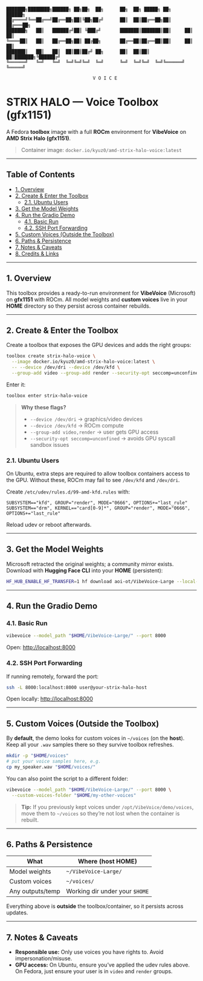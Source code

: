 ```
███████╗████████╗██████╗ ██╗██╗  ██╗      ██╗  ██╗ █████╗ ██╗      ██████╗
██╔════╝╚══██╔══╝██╔══██╗██║╚██╗██╔╝      ██║  ██║██╔══██╗██║     ██╔═══██╗
███████╗   ██║   ██████╔╝██║ ╚███╔╝       ███████║███████║██║     ██║   ██║
╚════██║   ██║   ██╔══██╗██║ ██╔██╗       ██╔══██║██╔══██║██║     ██║   ██║
███████║   ██║   ██║  ██║██║██╔╝ ██╗      ██║  ██║██║  ██║███████╗╚██████╔╝
╚══════╝   ╚═╝   ╚═╝  ╚═╝╚═╝╚═╝  ╚═╝      ╚═╝  ╚═╝╚═╝  ╚═╝╚══════╝ ╚═════╝

                                V O I C E                        
```

# STRIX HALO — Voice Toolbox (gfx1151)

A Fedora **toolbox** image with a full **ROCm** environment for **VibeVoice** on **AMD Strix Halo (gfx1151)**.

> Container image: `docker.io/kyuz0/amd-strix-halo-voice:latest`

---

## Table of Contents

* [1. Overview](#1-overview)
* [2. Create & Enter the Toolbox](#2-create--enter-the-toolbox)
  * [2.1. Ubuntu Users](#21-ubuntu-users)
* [3. Get the Model Weights](#3-get-the-model-weights)
* [4. Run the Gradio Demo](#4-run-the-gradio-demo)
  * [4.1. Basic Run](#41-basic-run)
  * [4.2. SSH Port Forwarding](#42-ssh-port-forwarding)
* [5. Custom Voices (Outside the Toolbox)](#5-custom-voices-outside-the-toolbox)
* [6. Paths & Persistence](#6-paths--persistence)
* [7. Notes & Caveats](#7-notes--caveats)
* [8. Credits & Links](#8-credits--links)

---

## 1. Overview

This toolbox provides a ready-to-run environment for **VibeVoice** (Microsoft) on **gfx1151** with ROCm. All model weights and **custom voices** live in your **HOME** directory so they persist across container rebuilds.

---

## 2. Create & Enter the Toolbox

Create a toolbox that exposes the GPU devices and adds the right groups:

```bash
toolbox create strix-halo-voice \
  --image docker.io/kyuz0/amd-strix-halo-voice:latest \
  -- --device /dev/dri --device /dev/kfd \
  --group-add video --group-add render --security-opt seccomp=unconfined
```

Enter it:

```bash
toolbox enter strix-halo-voice
```

> **Why these flags?**
>
> * `--device /dev/dri` → graphics/video devices
> * `--device /dev/kfd` → ROCm compute
> * `--group-add video,render` → user gets GPU access
> * `--security-opt seccomp=unconfined` → avoids GPU syscall sandbox issues

### 2.1. Ubuntu Users

On Ubuntu, extra steps are required to allow toolbox containers access to the GPU. Without these, ROCm may fail to see `/dev/kfd` and `/dev/dri`.

Create `/etc/udev/rules.d/99-amd-kfd.rules` with:

```
SUBSYSTEM=="kfd", GROUP="render", MODE="0666", OPTIONS+="last_rule"
SUBSYSTEM=="drm", KERNEL=="card[0-9]*", GROUP="render", MODE="0666", OPTIONS+="last_rule"
```

Reload udev or reboot afterwards.

---

## 3. Get the Model Weights

Microsoft retracted the original weights; a community mirror exists. Download with **Hugging Face CLI** into your **HOME** (persistent):

```bash
HF_HUB_ENABLE_HF_TRANSFER=1 hf download aoi-ot/VibeVoice-Large --local-dir "$HOME/VibeVoice-Large"
```

---

## 4. Run the Gradio Demo

### 4.1. Basic Run

```bash
vibevoice --model_path "$HOME/VibeVoice-Large/" --port 8000 
```

Open: [http://localhost:8000](http://localhost:8000)

### 4.2. SSH Port Forwarding

If running remotely, forward the port:

```bash
ssh -L 8000:localhost:8000 user@your-strix-halo-host
```

Open locally: [http://localhost:8000](http://localhost:8000)

---

## 5. Custom Voices (Outside the Toolbox)

By **default**, the demo looks for custom voices in `~/voices` (on the **host**). Keep all your `.wav` samples there so they survive toolbox refreshes.

```bash
mkdir -p "$HOME/voices"
# put your voice samples here, e.g.
cp my_speaker.wav "$HOME/voices/"
```

You can also point the script to a different folder:

```bash
vibevoice --model_path "$HOME/VibeVoice-Large/" --port 8000 \
  --custom-voices-folder "$HOME/my-other-voices"
```

> **Tip:** If you previously kept voices under `/opt/VibeVoice/demo/voices`, move them to `~/voices` so they’re not lost when the container is rebuilt.

---

## 6. Paths & Persistence

| What             | Where (host HOME)              |
| ---------------- | ------------------------------ |
| Model weights    | `~/VibeVoice-Large/`           |
| Custom voices    | `~/voices/`                    |
| Any outputs/temp | Working dir under your `$HOME` |

Everything above is **outside** the toolbox/container, so it persists across updates.

---

## 7. Notes & Caveats

* **Responsible use:** Only use voices you have rights to. Avoid impersonation/misuse.
* **GPU access:** On Ubuntu, ensure you’ve applied the udev rules above. On Fedora, just ensure your user is in `video` and `render` groups.

